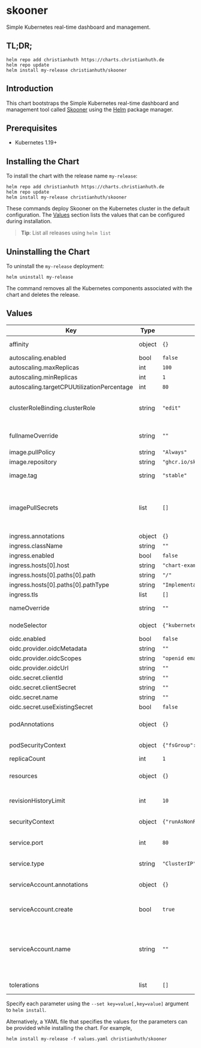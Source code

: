 # skooner

Simple Kubernetes real-time dashboard and management.

## TL;DR;

```console
helm repo add christianhuth https://charts.christianhuth.de
helm repo update
helm install my-release christianhuth/skooner
```

## Introduction

This chart bootstraps the Simple Kubernetes real-time dashboard and management tool called [Skooner](https://github.com/skooner-k8s/skooner) using the [Helm](https://helm.sh) package manager.

## Prerequisites

- Kubernetes 1.19+

## Installing the Chart

To install the chart with the release name `my-release`:

```console
helm repo add christianhuth https://charts.christianhuth.de
helm repo update
helm install my-release christianhuth/skooner
```

These commands deploy Skooner on the Kubernetes cluster in the default configuration. The [Values](#values) section lists the values that can be configured during installation.

> **Tip**: List all releases using `helm list`

## Uninstalling the Chart

To uninstall the `my-release` deployment:

```console
helm uninstall my-release
```

The command removes all the Kubernetes components associated with the chart and deletes the release.

## Values

| Key                                        | Type   | Default                                  | Description                                                                                                            |
| ------------------------------------------ | ------ | ---------------------------------------- | ---------------------------------------------------------------------------------------------------------------------- |
| affinity                                   | object | `{}`                                     | Affinity settings for pod assignment                                                                                   |
| autoscaling.enabled                        | bool   | `false`                                  |                                                                                                                        |
| autoscaling.maxReplicas                    | int    | `100`                                    |                                                                                                                        |
| autoscaling.minReplicas                    | int    | `1`                                      |                                                                                                                        |
| autoscaling.targetCPUUtilizationPercentage | int    | `80`                                     |                                                                                                                        |
| clusterRoleBinding.clusterRole             | string | `"edit"`                                 | Define which ClusterRole to bind to: cluster-admin, edit, view                                                         |
| fullnameOverride                           | string | `""`                                     | String to fully override `"skooner.fullname"`                                                                          |
| image.pullPolicy                           | string | `"Always"`                               | image pull policy                                                                                                      |
| image.repository                           | string | `"ghcr.io/skooner-k8s/skooner"`          | image repository                                                                                                       |
| image.tag                                  | string | `"stable"`                               | Overrides the image tag                                                                                                |
| imagePullSecrets                           | list   | `[]`                                     | If defined, uses a Secret to pull an image from a private Docker registry or repository.                               |
| ingress.annotations                        | object | `{}`                                     |                                                                                                                        |
| ingress.className                          | string | `""`                                     |                                                                                                                        |
| ingress.enabled                            | bool   | `false`                                  |                                                                                                                        |
| ingress.hosts[0].host                      | string | `"chart-example.local"`                  |                                                                                                                        |
| ingress.hosts[0].paths[0].path             | string | `"/"`                                    |                                                                                                                        |
| ingress.hosts[0].paths[0].pathType         | string | `"ImplementationSpecific"`               |                                                                                                                        |
| ingress.tls                                | list   | `[]`                                     |                                                                                                                        |
| nameOverride                               | string | `""`                                     | Provide a name in place of `skooner`                                                                                   |
| nodeSelector                               | object | `{"kubernetes.io/os":"linux"}`           | Node labels for pod assignment                                                                                         |
| oidc.enabled                               | bool   | `false`                                  |                                                                                                                        |
| oidc.provider.oidcMetadata                 | string | `""`                                     |                                                                                                                        |
| oidc.provider.oidcScopes                   | string | `"openid email"`                         |                                                                                                                        |
| oidc.provider.oidcUrl                      | string | `""`                                     |                                                                                                                        |
| oidc.secret.clientId                       | string | `""`                                     |                                                                                                                        |
| oidc.secret.clientSecret                   | string | `""`                                     |                                                                                                                        |
| oidc.secret.name                           | string | `""`                                     |                                                                                                                        |
| oidc.secret.useExistingSecret              | bool   | `false`                                  |                                                                                                                        |
| podAnnotations                             | object | `{}`                                     | Annotations to be added to exporter pods                                                                               |
| podSecurityContext                         | object | `{"fsGroup":1000}`                       | pod-level security context                                                                                             |
| replicaCount                               | int    | `1`                                      | Number of replicas                                                                                                     |
| resources                                  | object | `{}`                                     | Resource limits and requests for the headwind pods.                                                                    |
| revisionHistoryLimit                       | int    | `10`                                     | The number of old ReplicaSets to retain                                                                                |
| securityContext                            | object | `{"runAsNonRoot":true,"runAsUser":1000}` | container-level security context                                                                                       |
| service.port                               | int    | `80`                                     | Kubernetes port where service is exposed                                                                               |
| service.type                               | string | `"ClusterIP"`                            | Kubernetes service type                                                                                                |
| serviceAccount.annotations                 | object | `{}`                                     | Annotations to add to the service account                                                                              |
| serviceAccount.create                      | bool   | `true`                                   | Specifies whether a service account should be created                                                                  |
| serviceAccount.name                        | string | `""`                                     | The name of the service account to use. If not set and create is true, a name is generated using the fullname template |
| tolerations                                | list   | `[]`                                     | Toleration labels for pod assignment                                                                                   |

Specify each parameter using the `--set key=value[,key=value]` argument to `helm install`.

Alternatively, a YAML file that specifies the values for the parameters can be provided while installing the chart. For example,

```console
helm install my-release -f values.yaml christianhuth/skooner
```
